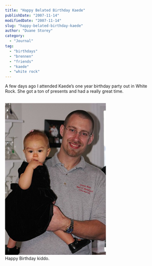 ```yaml
---
title: "Happy Belated Birthday Kaede"
publishDate: "2007-11-14"
modifiedDate: "2007-11-14"
slug: "happy-belated-birthday-kaede"
author: "Duane Storey"
category:
  - "Journal"
tag:
  - "birthdays"
  - "brennen"
  - "friends"
  - "kaede"
  - "white rock"
---
```


A few days ago I attended Kaede’s one year birthday party out in White Rock. She got a ton of presents and had a really great time.

  
[  
![](_images/happy-belated-birthday-kaede-1.jpg)  ](http://www.flickr.com/photos/duanestorey/1977259826/in/photostream/)  
Happy Birthday kiddo.
